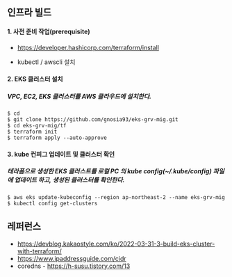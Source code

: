## 인프라 빌드 ##

#### 1. 사전 준비 작업(prerequisite) ####

* https://developer.hashicorp.com/terraform/install

* kubectl / awscli 설치 

#### 2. EKS 클러스터 설치 ####

##### VPC, EC2, EKS 클러스터를 AWS 클라우드에 설치한다. #####
```
$ cd
$ git clone https://github.com/gnosia93/eks-grv-mig.git
$ cd eks-grv-mig/tf
$ terraform init
$ terraform apply --auto-approve
```

#### 3. kube 컨피그 업데이트 및 클러스터 확인 ####

##### 테라폼으로 생성한 EKS 클러스트를 로컬 PC 의 kube config(~/.kube/config) 파일에 업데이트 하고, 생성된 클러스터를 확인한다. #####
```
$ aws eks update-kubeconfig --region ap-northeast-2 --name eks-grv-mig
$ kubectl config get-clusters
```


## 레퍼런스 ##

* https://devblog.kakaostyle.com/ko/2022-03-31-3-build-eks-cluster-with-terraform/
* https://www.ipaddressguide.com/cidr
* coredns - https://h-susu.tistory.com/13
